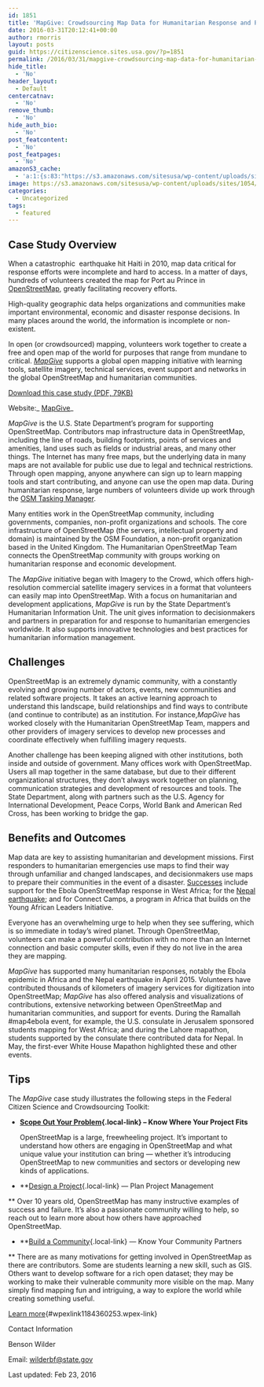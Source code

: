 ```yaml
---
id: 1851
title: 'MapGive: Crowdsourcing Map Data for Humanitarian Response and Preparedness'
date: 2016-03-31T20:12:41+00:00
author: rmorris
layout: posts
guid: https://citizenscience.sites.usa.gov/?p=1851
permalink: /2016/03/31/mapgive-crowdsourcing-map-data-for-humanitarian-response-and-preparedness/
hide_title:
  - 'No'
header_layout:
  - Default
centercatnav:
  - 'No'
remove_thumb:
  - 'No'
hide_auth_bio:
  - 'No'
post_featcontent:
  - 'No'
post_featpages:
  - 'No'
amazonS3_cache:
  - 'a:1:{s:83:"https://s3.amazonaws.com/sitesusa/wp-content/uploads/sites/1054/2015/09/mapgive.pdf";i:25002;}'
image: https://s3.amazonaws.com/sitesusa/wp-content/uploads/sites/1054/2016/03/feature-mapgive.jpg
categories:
  - Uncategorized
tags:
  - featured
---
```

## Case Study Overview

When a catastrophic  earthquake hit Haiti in 2010, map data critical for response efforts were incomplete and hard to access. In a matter of days, hundreds of volunteers created the map for Port au Prince in <a class="ext-link" href="http://www.openstreetmap.org/" rel="external nofollow">OpenStreetMap</a>, greatly facilitating recovery efforts.

High-quality geographic data helps organizations and communities make important environmental, economic and disaster response decisions. In many places around the world, the information is incomplete or non-existent.

In open (or crowdsourced) mapping, volunteers work together to create a free and open map of the world for purposes that range from mundane to critical. <a class="ext-link" href="http://mapgive.state.gov/" rel="external nofollow"><em>MapGive</em></a> supports a global open mapping initiative with learning tools, satellite imagery, technical services, event support and networks in the global OpenStreetMap and humanitarian communities.

<a class="local-link" href="https://s3.amazonaws.com/sitesusa/wp-content/uploads/sites/1054/2015/09/mapgive.pdf" target="_blank">Download this case study (PDF, 79KB)</a>
  
Website:_ <a class="ext-link" href="http://mapgive.state.gov/" rel="external nofollow">MapGive</a>_

_MapGive_ is the U.S. State Department’s program for supporting OpenStreetMap. Contributors map infrastructure data in OpenStreetMap, including the line of roads, building footprints, points of services and amenities, land uses such as fields or industrial areas, and many other things. The Internet has many free maps, but the underlying data in many maps are not available for public use due to legal and technical restrictions. Through open mapping, anyone anywhere can sign up to learn mapping tools and start contributing, and anyone can use the open map data. During humanitarian response, large numbers of volunteers divide up work through the <a class="ext-link" href="http://tasks.hotosm.org/" rel="external nofollow">OSM Tasking Manager</a>.

Many entities work in the OpenStreetMap community, including governments, companies, non-profit organizations and schools. The core infrastructure of OpenStreetMap (the servers, intellectual property and domain) is maintained by the OSM Foundation, a non-profit organization based in the United Kingdom. The Humanitarian OpenStreetMap Team connects the OpenStreetMap community with groups working on humanitarian response and economic development.

The _MapGive_ initiative began with Imagery to the Crowd, which offers high-resolution commercial satellite imagery services in a format that volunteers can easily map into OpenStreetMap. With a focus on humanitarian and development applications, _MapGive_ is run by the State Department’s Humanitarian Information Unit. The unit gives information to decisionmakers and partners in preparation for and response to humanitarian emergencies worldwide. It also supports innovative technologies and best practices for humanitarian information management.

## Challenges

OpenStreetMap is an extremely dynamic community, with a constantly evolving and growing number of actors, events, new communities and related software projects. It takes an active learning approach to understand this landscape, build relationships and find ways to contribute (and continue to contribute) as an institution. For instance,_MapGive_ has worked closely with the Humanitarian OpenStreetMap Team, mappers and other providers of imagery services to develop new processes and coordinate effectively when fulfilling imagery requests.

Another challenge has been keeping aligned with other institutions, both inside and outside of government. Many offices work with OpenStreetMap. Users all map together in the same database, but due to their different organizational structures, they don’t always work together on planning, communication strategies and development of resources and tools. The State Department, along with partners such as the U.S. Agency for International Development, Peace Corps, World Bank and American Red Cross, has been working to bridge the gap.

## Benefits and Outcomes

Map data are key to assisting humanitarian and development missions. First responders to humanitarian emergencies use maps to find their way through unfamiliar and changed landscapes, and decisionmakers use maps to prepare their communities in the event of a disaster. <a class="ext-link" href="https://blogs.state.gov/stories/2015/02/21/open-data-day-how-state-department-linking-diplomacy-collaborative-mapping-during" rel="external nofollow">Successes</a> include support for the Ebola OpenStreetMap response in West Africa; for the <a class="ext-link" href="https://blogs.state.gov/stories/2015/05/08/want-help-nepal-volunteer-mappers-can-make-difference" rel="external nofollow">Nepal earthquake</a>; and for Connect Camps, a program in Africa that builds on the Young African Leaders Initiative.

Everyone has an overwhelming urge to help when they see suffering, which is so immediate in today’s wired planet. Through OpenStreetMap, volunteers can make a powerful contribution with no more than an Internet connection and basic computer skills, even if they do not live in the area they are mapping.

_MapGive_ has supported many humanitarian responses, notably the Ebola epidemic in Africa and the Nepal earthquake in April 2015. Volunteers have contributed thousands of kilometers of imagery services for digitization into OpenStreetMap; _MapGive_ has also offered analysis and visualizations of contributions, extensive networking between OpenStreetMap and humanitarian communities, and support for events. During the Ramallah #map4ebola event, for example, the U.S. consulate in Jerusalem sponsored students mapping for West Africa; and during the Lahore mapathon, students supported by the consulate there contributed data for Nepal. In May, the first-ever White House Mapathon highlighted these and other events.

## Tips

The _MapGive_ case study illustrates the following steps in the Federal Citizen Science and Crowdsourcing Toolkit:

  * **[Scope Out Your Problem](https://crowdsourcing-toolkit.sites.usa.gov/step-1-scope-out-your-problem){.local-link} – Know Where Your Project Fits**
  
    OpenStreetMap is a large, freewheeling project. It’s important to understand how others are engaging in OpenStreetMap and what unique value your institution can bring — whether it’s introducing OpenStreetMap to new communities and sectors or developing new kinds of applications.

  * **[Design a Project](https://crowdsourcing-toolkit.sites.usa.gov/step-2-design-a-project){.local-link} — Plan Project Management
  
** Over 10 years old, OpenStreetMap has many instructive examples of success and failure. It’s also a passionate community willing to help, so reach out to learn more about how others have approached OpenStreetMap.

  * **[Build a Community](https://crowdsourcing-toolkit.sites.usa.gov/step-3-build-a-community){.local-link} — Know Your Community Partners
  
** There are as many motivations for getting involved in OpenStreetMap as there are contributors. Some are students learning a new skill, such as GIS. Others want to develop software for a rich open dataset; they may be working to make their vulnerable community more visible on the map. Many simply find mapping fun and intriguing, a way to explore the world while creating something useful.

[Learn more](https://crowdsourcing-toolkit.sites.usa.gov/mapgive/#){#wpexlink1184360253.wpex-link}

Contact Information

Benson Wilder
  
Email: <wilderbf@state.gov>

Last updated: <span class="last-modified-timestamp">Feb 23, 2016</span>

<div>
</div>